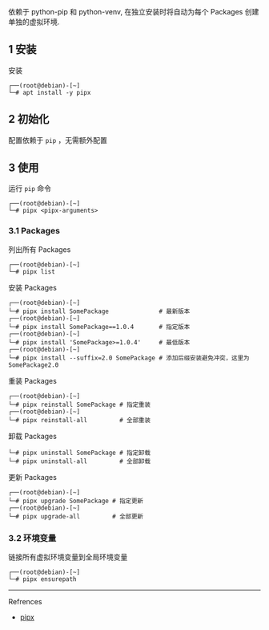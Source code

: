 依赖于 python-pip 和 python-venv, 在独立安装时将自动为每个 Packages 创建单独的虚拟环境.

## 1 安装

安装

```
┌──(root@debian)-[~]
└─# apt install -y pipx
```

## 2 初始化

配置依赖于 `pip` ，无需额外配置

## 3 使用

运行 `pip` 命令

```
┌──(root@debian)-[~]
└─# pipx <pipx-arguments>
```

### 3.1 Packages

列出所有 Packages

```
┌──(root@debian)-[~]
└─# pipx list
```

安装 Packages

```
┌──(root@debian)-[~]
└─# pipx install SomePackage              # 最新版本
┌──(root@debian)-[~]
└─# pipx install SomePackage==1.0.4       # 指定版本
┌──(root@debian)-[~]
└─# pipx install 'SomePackage>=1.0.4'     # 最低版本
┌──(root@debian)-[~]
└─# pipx install --suffix=2.0 SomePackage # 添加后缀安装避免冲突，这里为 SomePackage2.0
```

重装 Packages

```
┌──(root@debian)-[~]
└─# pipx reinstall SomePackage # 指定重装
┌──(root@debian)-[~]
└─# pipx reinstall-all         # 全部重装
```

卸载 Packages

```
└─# pipx uninstall SomePackage # 指定卸载
└─# pipx uninstall-all         # 全部卸载
```

更新 Packages

```
┌──(root@debian)-[~]
└─# pipx upgrade SomePackage # 指定更新
┌──(root@debian)-[~]
└─# pipx upgrade-all         # 全部更新
```

### 3.2 环境变量

链接所有虚拟环境变量到全局环境变量

```
┌──(root@debian)-[~]
└─# pipx ensurepath
```

---

Refrences

- [pipx](https://pipx.pypa.io/stable/)

